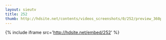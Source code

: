 ```yaml
---
layout: sieutv
title: 252
thumb: http://hdsite.net/contents/videos_screenshots/0/252/preview_360p.mp4.jpg
---
```

{% include iframe src='http://hdsite.net/embed/252' %}
 
